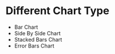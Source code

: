 # Different Chart Type
 - Bar Chart
 - Side By Side Chart
 - Stacked Bars Chart
 - Error Bars Chart
